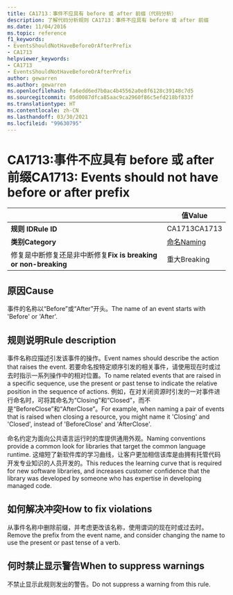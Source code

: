 ```yaml
---
title: CA1713：事件不应具有 before 或 after 前缀（代码分析）
description: 了解代码分析规则 CA1713：事件不应具有 before 或 after 前缀
ms.date: 11/04/2016
ms.topic: reference
f1_keywords:
- EventsShouldNotHaveBeforeOrAfterPrefix
- CA1713
helpviewer_keywords:
- CA1713
- EventsShouldNotHaveBeforeOrAfterPrefix
author: gewarren
ms.author: gewarren
ms.openlocfilehash: fa6edd6ed7b0ac4b45562a0e8f6128c39148c7d5
ms.sourcegitcommit: 05d0087dfca85aac9ca2960f86c5efd218bf833f
ms.translationtype: HT
ms.contentlocale: zh-CN
ms.lasthandoff: 03/30/2021
ms.locfileid: "99630795"
---
```

# <a name="ca1713-events-should-not-have-before-or-after-prefix"></a><span data-ttu-id="40a8c-103">CA1713:事件不应具有 before 或 after 前缀</span><span class="sxs-lookup"><span data-stu-id="40a8c-103">CA1713: Events should not have before or after prefix</span></span>

| | <span data-ttu-id="40a8c-104">值</span><span class="sxs-lookup"><span data-stu-id="40a8c-104">Value</span></span> |
|-|-|
| <span data-ttu-id="40a8c-105">**规则 ID**</span><span class="sxs-lookup"><span data-stu-id="40a8c-105">**Rule ID**</span></span> |<span data-ttu-id="40a8c-106">CA1713</span><span class="sxs-lookup"><span data-stu-id="40a8c-106">CA1713</span></span>|
| <span data-ttu-id="40a8c-107">**类别**</span><span class="sxs-lookup"><span data-stu-id="40a8c-107">**Category**</span></span> |[<span data-ttu-id="40a8c-108">命名</span><span class="sxs-lookup"><span data-stu-id="40a8c-108">Naming</span></span>](naming-warnings.md)|
| <span data-ttu-id="40a8c-109">修复是中断修复还是非中断修复</span><span class="sxs-lookup"><span data-stu-id="40a8c-109">**Fix is breaking or non-breaking**</span></span> |<span data-ttu-id="40a8c-110">重大</span><span class="sxs-lookup"><span data-stu-id="40a8c-110">Breaking</span></span>|

## <a name="cause"></a><span data-ttu-id="40a8c-111">原因</span><span class="sxs-lookup"><span data-stu-id="40a8c-111">Cause</span></span>

<span data-ttu-id="40a8c-112">事件的名称以“Before”或“After”开头。</span><span class="sxs-lookup"><span data-stu-id="40a8c-112">The name of an event starts with 'Before' or 'After'.</span></span>

## <a name="rule-description"></a><span data-ttu-id="40a8c-113">规则说明</span><span class="sxs-lookup"><span data-stu-id="40a8c-113">Rule description</span></span>

<span data-ttu-id="40a8c-114">事件名称应描述引发该事件的操作。</span><span class="sxs-lookup"><span data-stu-id="40a8c-114">Event names should describe the action that raises the event.</span></span> <span data-ttu-id="40a8c-115">若要命名按特定顺序引发的相关事件，请使用现在时或过去时指示一系列操作中的相对位置。</span><span class="sxs-lookup"><span data-stu-id="40a8c-115">To name related events that are raised in a specific sequence, use the present or past tense to indicate the relative position in the sequence of actions.</span></span> <span data-ttu-id="40a8c-116">例如，在对关闭资源时引发的一对事件进行命名时，可将其命名为“Closing”和“Closed”，而不是“BeforeClose”和“AfterClose”。</span><span class="sxs-lookup"><span data-stu-id="40a8c-116">For example, when naming a pair of events that is raised when closing a resource, you might name it 'Closing' and 'Closed', instead of 'BeforeClose' and 'AfterClose'.</span></span>

<span data-ttu-id="40a8c-117">命名约定为面向公共语言运行时的库提供通用外观。</span><span class="sxs-lookup"><span data-stu-id="40a8c-117">Naming conventions provide a common look for libraries that target the common language runtime.</span></span> <span data-ttu-id="40a8c-118">这缩短了新软件库的学习曲线，让客户更加相信该库是由拥有托管代码开发专业知识的人员开发的。</span><span class="sxs-lookup"><span data-stu-id="40a8c-118">This reduces the learning curve that is required for new software libraries, and increases customer confidence that the library was developed by someone who has expertise in developing managed code.</span></span>

## <a name="how-to-fix-violations"></a><span data-ttu-id="40a8c-119">如何解决冲突</span><span class="sxs-lookup"><span data-stu-id="40a8c-119">How to fix violations</span></span>

<span data-ttu-id="40a8c-120">从事件名称中删除前缀，并考虑更改该名称，使用谓词的现在时或过去时。</span><span class="sxs-lookup"><span data-stu-id="40a8c-120">Remove the prefix from the event name, and consider changing the name to use the present or past tense of a verb.</span></span>

## <a name="when-to-suppress-warnings"></a><span data-ttu-id="40a8c-121">何时禁止显示警告</span><span class="sxs-lookup"><span data-stu-id="40a8c-121">When to suppress warnings</span></span>

<span data-ttu-id="40a8c-122">不禁止显示此规则发出的警告。</span><span class="sxs-lookup"><span data-stu-id="40a8c-122">Do not suppress a warning from this rule.</span></span>

